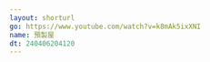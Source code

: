 ```yaml
---
layout: shorturl
go: https://www.youtube.com/watch?v=k8mAk5ixXNI
name: 預製屋
dt: 240406204120
---
```

